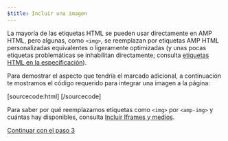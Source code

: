 ```yaml
---
$title: Incluir una imagen
---
```


La mayoría de las etiquetas HTML se pueden usar directamente en AMP HTML, pero algunas, como `<img>`, se reemplazan por etiquetas AMP HTML personalizadas equivalentes o ligeramente optimizadas (y unas pocas etiquetas problemáticas se inhabilitan directamente; consulta [etiquetas HTML en la especificación](/es/docs/reference/spec.html)).

Para demostrar el aspecto que tendría el marcado adicional, a continuación te mostramos el código requerido para integrar una imagen a la página:

[sourcecode:html]
<amp-img src="bienvenido.jpg" alt="Bienvenido" height="400" width="800"></amp-img>
[/sourcecode]

Para saber por qué reemplazamos etiquetas como `<img>` por `<amp-img>` y cuántas hay disponibles, consulta [Incluir Iframes y medios](/es/docs/guides/author-develop/amp_replacements.html).

<a class="go-button button" href="/es/docs/get_started/create/presentation_layout.html">Continuar con el paso 3</a>

